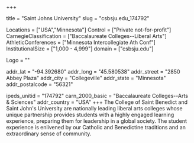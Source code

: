 
+++

title = "Saint Johns University"
slug = "csbsju.edu_174792"

Locations = ["USA","Minnesota"]
Control = ["Private not-for-profit"]
CarnegieClassification = ["Baccalaureate Colleges--Liberal Arts"]
AthleticConferences = ["Minnesota Intercollegiate Ath Conf"]
InstitutionalSize = ["1,000 - 4,999"]
domain = ["csbsju.edu"]

Logo = ""

addr_lat = "-94.392680"
addr_long = "45.580538"
addr_street = "2850 Abbey Plaza"
addr_city = "Collegeville"
addr_state = "Minnesota"
addr_postalcode = "56321"

ipeds_unitid = "174792"
carn_2000_basic = "Baccalaureate Colleges--Arts & Sciences"
addr_country = "USA"
+++
    The College of Saint Benedict and Saint John's University are nationally leading liberal arts colleges whose unique partnership provides students with a highly engaged learning experience, preparing them for leadership in a global society. The student experience is enlivened by our Catholic and Benedictine traditions and an extraordinary sense of community.

